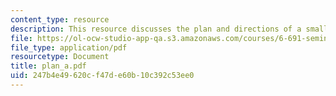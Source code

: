 ```yaml
---
content_type: resource
description: This resource discusses the plan and directions of a small power system.
file: https://ol-ocw-studio-app-qa.s3.amazonaws.com/courses/6-691-seminar-in-electric-power-systems-spring-2006/247b4e49620cf47de60b10c392c53ee0_plan_a.pdf
file_type: application/pdf
resourcetype: Document
title: plan_a.pdf
uid: 247b4e49-620c-f47d-e60b-10c392c53ee0
---
```

